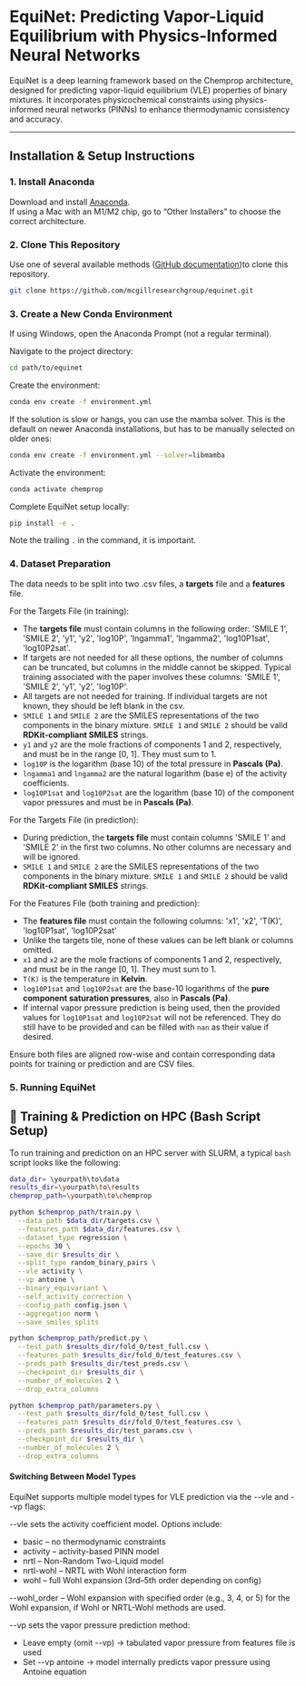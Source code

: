 # EquiNet: Predicting Vapor-Liquid Equilibrium with Physics-Informed Neural Networks

EquiNet is a deep learning framework based on the Chemprop architecture, designed for predicting vapor-liquid equilibrium (VLE) properties of binary mixtures. It incorporates physicochemical constraints using physics-informed neural networks (PINNs) to enhance thermodynamic consistency and accuracy.

---

## Installation & Setup Instructions

### 1. Install Anaconda

Download and install [Anaconda](https://www.anaconda.com/).  
If using a Mac with an M1/M2 chip, go to “Other Installers” to choose the correct architecture.

### 2. Clone This Repository

Use one of several available methods ([GitHub documentation](https://docs.github.com/en/repositories/creating-and-managing-repositories/cloning-a-repository))to clone this repository.
```bash
git clone https://github.com/mcgillresearchgroup/equinet.git
```
### 3. Create a New Conda Environment
If using Windows, open the Anaconda Prompt (not a regular terminal).

Navigate to the project directory:

```bash 
cd path/to/equinet
```

Create the environment:

```bash
conda env create -f environment.yml
```
If the solution is slow or hangs, you can use the mamba solver. This is the default on newer Anaconda installations, but has to be manually selected on older ones:

```bash
conda env create -f environment.yml --solver=libmamba
```
Activate the environment:

```bash
conda activate chemprop
```
Complete EquiNet setup locally:

```bash
pip install -e .

```
Note the trailing `.` in the command, it is important.

### 4. Dataset Preparation
The data needs to be split into two .csv files, a **targets** file and a **features** file.

For the Targets File (in training):
- The **targets file** must contain columns in the following order: 'SMILE 1', 'SMILE 2', 'y1', 'y2', 'log10P', 'lngamma1', 'lngamma2', 'log10P1sat', 'log10P2sat'.
- If targets are not needed for all these options, the number of columns can be truncated, but columns in the middle cannot be skipped. Typical training associated with the paper involves these columns: 'SMILE 1', 'SMILE 2', 'y1', 'y2', 'log10P'.
- All targets are not needed for training. If individual targets are not known, they should be left blank in the csv.
- `SMILE 1` and `SMILE 2` are the SMILES representations of the two components in the binary mixture. `SMILE 1` and `SMILE 2` should be valid **RDKit-compliant SMILES** strings.
- `y1` and `y2` are the mole fractions of components 1 and 2, respectively, and must be in the range [0, 1]. They must sum to 1.
- `log10P` is the logarithm (base 10) of the total pressure in **Pascals (Pa)**.
- `lngamma1` and `lngamma2` are the natural logarithm (base e) of the activity coefficients.
- `log10P1sat` and `log10P2sat` are the logarithm (base 10) of the component vapor pressures and must be in **Pascals (Pa)**.

For the Targets File (in prediction):
- During prediction, the **targets file** must contain columns 'SMILE 1' and 'SMILE 2' in the first two columns. No other columns are necessary and will be ignored.
- `SMILE 1` and `SMILE 2` are the SMILES representations of the two components in the binary mixture. `SMILE 1` and `SMILE 2` should be valid **RDKit-compliant SMILES** strings.

For the Features File (both training and prediction):
- The **features file** must contain the following columns: 'x1', 'x2', 'T(K)', 'log10P1sat', 'log10P2sat'
- Unlike the targets tile, none of these values can be left blank or columns omitted.
- `x1` and `x2` are the mole fractions of components 1 and 2, respectively, and must be in the range [0, 1]. They must sum to 1.
- `T(K)` is the temperature in **Kelvin**.
- `log10P1sat` and `log10P2sat` are the base-10 logarithms of the **pure component saturation pressures**, also in **Pascals (Pa)**.
- If internal vapor pressure prediction is being used, then the provided values for `log10P1sat` and `log10P2sat` will not be referenced. They do still have to be provided and can be filled with `nan` as their value if desired.

Ensure both files are aligned row-wise and contain corresponding data points for training or prediction and are CSV files.

### 5. Running EquiNet
## 🧪 Training & Prediction on HPC (Bash Script Setup)

To run training and prediction on an HPC server with SLURM, a typical `bash` script looks like the following:

```bash
data_dir= \yourpath\to\data
results_dir=\yourpath\to\results
chemprop_path=\yourpath\to\chemprop

python $chemprop_path/train.py \
  --data_path $data_dir/targets.csv \
  --features_path $data_dir/features.csv \
  --dataset_type regression \
  --epochs 30 \
  --save_dir $results_dir \
  --split_type random_binary_pairs \
  --vle activity \
  --vp antoine \
  --binary_equivariant \
  --self_activity_correction \
  --config_path config.json \
  --aggregation norm \
  --save_smiles_splits

python $chemprop_path/predict.py \
  --test_path $results_dir/fold_0/test_full.csv \
  --features_path $results_dir/fold_0/test_features.csv \
  --preds_path $results_dir/test_preds.csv \
  --checkpoint_dir $results_dir \
  --number_of_molecules 2 \
  --drop_extra_columns

python $chemprop_path/parameters.py \
  --test_path $results_dir/fold_0/test_full.csv \
  --features_path $results_dir/fold_0/test_features.csv \
  --preds_path $results_dir/test_params.csv \
  --checkpoint_dir $results_dir \
  --number_of_molecules 2 \
  --drop_extra_columns
```
#### Switching Between Model Types
EquiNet supports multiple model types for VLE prediction via the --vle and --vp flags:

--vle sets the activity coefficient model. Options include:
- basic – no thermodynamic constraints
- activity – activity-based PINN model
- nrtl – Non-Random Two-Liquid model
- nrtl-wohl – NRTL with Wohl interaction form
- wohl – full Wohl expansion (3rd–5th order depending on config)

--wohl_order – Wohl expansion with specified order (e.g., 3, 4, or 5) for the Wohl expansion, if Wohl or NRTL-Wohl methods are used.

--vp sets the vapor pressure prediction method:
- Leave empty (omit --vp) → tabulated vapor pressure from features file is used
- Set --vp antoine → model internally predicts vapor pressure using Antoine equation

